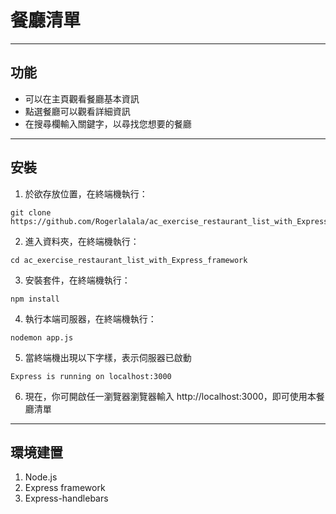 # 餐廳清單
---
## 功能
* 可以在主頁觀看餐廳基本資訊
* 點選餐廳可以觀看詳細資訊
* 在搜尋欄輸入關鍵字，以尋找您想要的餐廳
---
## 安裝
1. 於欲存放位置，在終端機執行：
```
git clone https://github.com/Rogerlalala/ac_exercise_restaurant_list_with_Express_framework.git
```
2. 進入資料夾，在終端機執行：
```
cd ac_exercise_restaurant_list_with_Express_framework
```
3. 安裝套件，在終端機執行：
```
npm install
```
4. 執行本端司服器，在終端機執行：
```
nodemon app.js
```
5. 當終端機出現以下字樣，表示伺服器已啟動
```
Express is running on localhost:3000
```
6. 現在，你可開啟任一瀏覽器瀏覽器輸入 http://localhost:3000，即可使用本餐廳清單
---
## 環境建置
1. Node.js
2. Express framework
3. Express-handlebars
